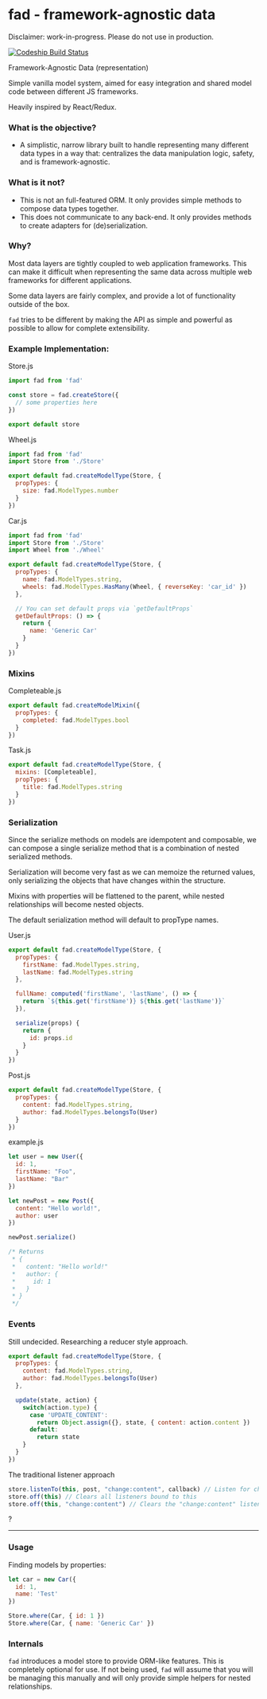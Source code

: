 # fad - framework-agnostic data

Disclaimer: work-in-progress. Please do not use in production.

[![Codeship Build Status](https://codeship.com/projects/86061510-0365-0134-078c-16bd53bff421/status?branch=master)](https://codeship.com/projects/153844)


Framework-Agnostic Data (representation)

Simple vanilla model system, aimed for easy integration and shared model code between different JS frameworks.

Heavily inspired by React/Redux.

### What is the objective?

- A simplistic, narrow library built to handle representing many different data types in a
  way that: centralizes the data manipulation logic, safety, and is framework-agnostic.

### What is it not?

- This is not an full-featured ORM. It only provides simple methods to compose data types together.
- This does not communicate to any back-end. It only provides methods to create adapters for (de)serialization.

### Why?

Most data layers are tightly coupled to web application frameworks. This can make it difficult when
representing the same data across multiple web frameworks for different applications.

Some data layers are fairly complex, and provide a lot of functionality outside of the box.

`fad` tries to be different by making the API as simple and powerful as possible to allow for complete extensibility.

### Example Implementation:

Store.js

```js
import fad from 'fad'

const store = fad.createStore({
  // some properties here
})

export default store
```

Wheel.js

```js
import fad from 'fad'
import Store from './Store'

export default fad.createModelType(Store, {
  propTypes: {
    size: fad.ModelTypes.number
  }
})
```

Car.js


```js
import fad from 'fad'
import Store from './Store'
import Wheel from './Wheel'

export default fad.createModelType(Store, {
  propTypes: {
    name: fad.ModelTypes.string,
    wheels: fad.ModelTypes.HasMany(Wheel, { reverseKey: 'car_id' })
  },

  // You can set default props via `getDefaultProps`
  getDefaultProps: () => {
    return {
      name: 'Generic Car'
    }
  }
})
```

### Mixins

Completeable.js

```js
export default fad.createModelMixin({
  propTypes: {
    completed: fad.ModelTypes.bool
  }
})
```

Task.js

```js
export default fad.createModelType(Store, {
  mixins: [Completeable],
  propTypes: {
    title: fad.ModelTypes.string
  }
})
```

### Serialization

Since the serialize methods on models are idempotent and composable, we can compose a
single serialize method that is a combination of nested serialized methods.

Serialization will become very fast as we can memoize the returned values, only serializing the objects
that have changes within the structure.

Mixins with properties will be flattened to the parent, while nested relationships will become nested objects.

The default serialization method will default to propType names.

User.js

```js
export default fad.createModelType(Store, {
  propTypes: {
    firstName: fad.ModelTypes.string,
    lastName: fad.ModelTypes.string
  },

  fullName: computed('firstName', 'lastName', () => {
    return `${this.get('firstName')} ${this.get('lastName')}`
  }),

  serialize(props) {
    return {
      id: props.id
    }
  }
})
```

Post.js

```js
export default fad.createModelType(Store, {
  propTypes: {
    content: fad.ModelTypes.string,
    author: fad.ModelTypes.belongsTo(User)
  }
})
```

example.js

```js
let user = new User({
  id: 1,
  firstName: "Foo",
  lastName: "Bar"
})

let newPost = new Post({
  content: "Hello world!",
  author: user
})

newPost.serialize()

/* Returns
 * {
 *   content: "Hello world!"
 *   author: {
 *     id: 1
 *   }
 * }
 */

```

### Events

Still undecided. Researching a reducer style approach.

```js
export default fad.createModelType(Store, {
  propTypes: {
    content: fad.ModelTypes.string,
    author: fad.ModelTypes.belongsTo(User)
  },

  update(state, action) {
    switch(action.type) {
      case 'UPDATE_CONTENT':
        return Object.assign({}, state, { content: action.content })
      default:
        return state
    }
  }
})
```

The traditional listener approach

```js
store.listenTo(this, post, "change:content", callback) // Listen for changes on the post content
store.off(this) // Clears all listeners bound to this
store.off(this, "change:content") // Clears the "change:content" listener
```

?

---

### Usage


Finding models by properties:

```js
let car = new Car({
  id: 1,
  name: 'Test'
})

Store.where(Car, { id: 1 })
Store.where(Car, { name: 'Generic Car' })
```

### Internals

`fad` introduces a model store to provide ORM-like features. This is completely optional for use.
If not being used, `fad` will assume that you will be managing this manually and will only provide simple helpers for nested relationships.
